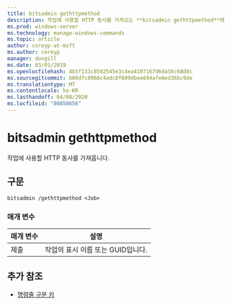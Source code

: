 ```yaml
---
title: bitsadmin gethttpmethod
description: 작업에 사용할 HTTP 동사를 가져오는 **bitsadmin gethttpmethod**에 대 한 Windows 명령 항목입니다.
ms.prod: windows-server
ms.technology: manage-windows-commands
ms.topic: article
author: coreyp-at-msft
ms.author: coreyp
manager: dongill
ms.date: 03/01/2019
ms.openlocfilehash: 4b5f131c8502545e3c4ea4107167d6da56c68d8c
ms.sourcegitcommit: b00d7c8968c4adc8f699dbee694afe6ed36bc9de
ms.translationtype: MT
ms.contentlocale: ko-KR
ms.lasthandoff: 04/08/2020
ms.locfileid: "80850656"
---
```

# <a name="bitsadmin-gethttpmethod"></a>bitsadmin gethttpmethod

작업에 사용할 HTTP 동사를 가져옵니다.

## <a name="syntax"></a>구문

```
bitsadmin /gethttpmethod <Job>
```

### <a name="parameters"></a>매개 변수

| 매개 변수 | 설명 |
| -------------- | -------------- |
| 제출 | 작업의 표시 이름 또는 GUID입니다. |

## <a name="additional-references"></a>추가 참조

- [명령줄 구문 키](command-line-syntax-key.md)